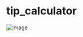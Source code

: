 # tip_calculator


![image](https://github.com/user-attachments/assets/da7bc264-3327-4375-88dc-850e32acd2c2)
